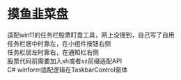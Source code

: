 # 摸鱼韭菜盘
适配win11的任务栏股票盯盘工具，网上没搜到，自己写了自用  
任务栏居中时靠左，在小组件按钮右侧  
任务栏居左时靠右，在通知栏右侧  
股票代码前需要加入sh或者sz前缀适配API  
C# winform适配逻辑在TaskbarControl窗体  
